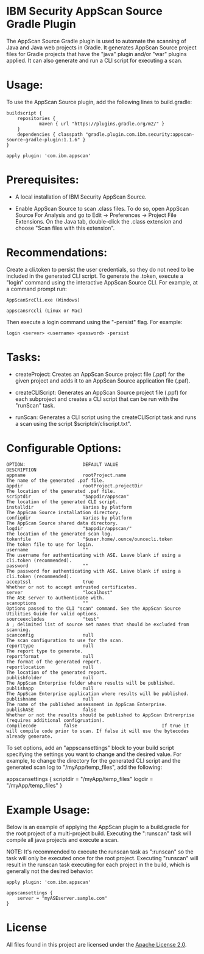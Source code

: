 # IBM Security AppScan Source Gradle Plugin

The AppScan Source Gradle plugin is used to automate the scanning of Java and Java web projects in Gradle.  It generates AppScan Source project files for Gradle projects that have the "java" plugin and/or "war" plugins applied.  It can also generate and run a CLI script for executing a scan.

# Usage:

To use the AppScan Source plugin, add the following lines to build.gradle:

	buildscript {
		repositories {
	    		maven { url "https://plugins.gradle.org/m2/" }
	  	}
	  	dependencies { classpath "gradle.plugin.com.ibm.security:appscan-source-gradle-plugin:1.1.6" }
	}

	apply plugin: 'com.ibm.appscan'

# Prerequisites:

- A local installation of IBM Security AppScan Source.

-  Enable AppScan Source to scan .class files.  To do so, open AppScan Source For Analysis and go to Edit -> Preferences -> Project File Extensions.  On the Java tab, double-click the .class extension and choose "Scan files with this extension".
	
# Recommendations:

Create a cli.token to persist the user credentials, so they do not need to be included in the generated CLI script.  To generate the .token, execute a "login" command using the interactive AppScan Source CLI.  For example, at a command prompt run:


	AppScanSrcCli.exe (Windows)

	appscansrccli (Linux or Mac)


Then execute a login command using the "-persist" flag.  For example:

	login <server> <username> <password> -persist

# Tasks:

- createProject:
	Creates an AppScan Source project file (.ppf) for the given project and adds it to an AppScan Source application file (.paf).

- createCLIScript:
	Generates an AppScan Source project file (.ppf) for each subproject and creates a CLI script that can be run with the "runScan" task.

- runScan:
	Generates a CLI script using the createCLIScript task and runs a scan using the script $scriptdir/cliscript.txt".

# Configurable Options:

	OPTION:						DEFAULT VALUE									DESCRIPTION
	appname						rootProject.name								The name of the generated .paf file.
	appdir						rootProject.projectDir							The location of the generated .paf file.
	scriptdir					"$appdir/appscan"								The location of the generated CLI script.
	installdir					Varies by platform								The AppScan Source installation directory.
	configdir					Varies by platform								The AppScan Source shared data directory.
	logdir						"$appdir/appscan/"								The location of the generated scan log.
	tokenfile					"$user.home/.ounce/ouncecli.token				The token file to use for login.
	username					""												The username for authenticating with ASE. Leave blank if using a cli.token (recommended).
	password					""												The password for authenticating with ASE. Leave blank if using a cli.token (recommended).
	acceptssl					true											Whether or not to accept untrusted certificates.
	server						"localhost"										The ASE server to authenticate with.
	scanoptions					""												Options passed to the CLI "scan" command. See the AppScan Source Utilities Guide for valid options.
	sourceexcludes				"test"											A ; delimited list of source set names that should be excluded from scanning.
	scanconfig					null											The scan configuration to use for the scan.
	reporttype					null											The report type to generate.
	reportformat				null											The format of the generated report.
	reportlocation				null											The location of the generated report.
	publishfolder				null											The AppScan Enterprise folder where results will be published.
	publishapp					null											The AppScan Enterprise application where results will be published.
	publishname					null											The name of the published assessment in AppScan Enterprise.
	publishASE					false											Whether or not the results should be published to AppScan Entrerprise (requires additional configruation).
    compilecode          false                               If true it will compile code prior to scan. If false it will use the bytecodes already generate.

To set options, add an "appscansettings" block to your build script specifying the settings you want to change and the desired value.  For example, to change the directory for the generated CLI script and the generated scan log to "/myApp/temp_files", add the following:

appscansettings {
	scriptdir = "/myApp/temp_files"
	logdir = "/myApp/temp_files"
}

# Example Usage:

Below is an example of applying the AppScan plugin to a build.gradle for the root project of a multi-project build.  Executing the ":runscan" task will compile all java projects and execute a scan.

NOTE: It's recommended to execute the runscan task as ":runscan" so the task will only be executed once for the root project.  Executing "runscan" will result in the runscan task executing for each project in the build, which is generally not the desired behavior.

	apply plugin: 'com.ibm.appscan'

	appscansettings {
		server = "myASEserver.sample.com"
	}

# License

All files found in this project are licensed under the [Apache License 2.0](LICENSE).

